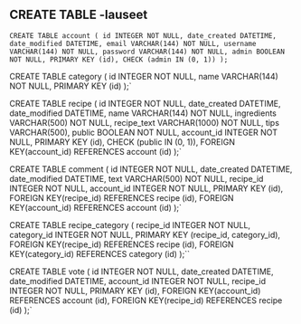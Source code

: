 ## CREATE TABLE -lauseet

`CREATE TABLE account ( id INTEGER NOT NULL, date_created DATETIME, date_modified DATETIME, email VARCHAR(144) NOT NULL, username VARCHAR(144) NOT NULL, password VARCHAR(144) NOT NULL, admin BOOLEAN NOT NULL, PRIMARY KEY (id), CHECK (admin IN (0, 1)) );`

CREATE TABLE category (
id INTEGER NOT NULL,
name VARCHAR(144) NOT NULL,
PRIMARY KEY (id)
);`

CREATE TABLE recipe (
id INTEGER NOT NULL,
date_created DATETIME,
date_modified DATETIME,
name VARCHAR(144) NOT NULL,
ingredients VARCHAR(500) NOT NULL,
recipe_text VARCHAR(1000) NOT NULL,
tips VARCHAR(500),
public BOOLEAN NOT NULL,
account_id INTEGER NOT NULL,
PRIMARY KEY (id),
CHECK (public IN (0, 1)),
FOREIGN KEY(account_id) REFERENCES account (id)
);`

CREATE TABLE comment (
id INTEGER NOT NULL,
date_created DATETIME,
date_modified DATETIME,
text VARCHAR(500) NOT NULL,
recipe_id INTEGER NOT NULL,
account_id INTEGER NOT NULL,
PRIMARY KEY (id),
FOREIGN KEY(recipe_id) REFERENCES recipe (id),
FOREIGN KEY(account_id) REFERENCES account (id)
);`

CREATE TABLE recipe_category (
recipe_id INTEGER NOT NULL,
category_id INTEGER NOT NULL,
PRIMARY KEY (recipe_id, category_id),
FOREIGN KEY(recipe_id) REFERENCES recipe (id),
FOREIGN KEY(category_id) REFERENCES category (id)
);``

CREATE TABLE vote (
id INTEGER NOT NULL,
date_created DATETIME,
date_modified DATETIME,
account_id INTEGER NOT NULL,
recipe_id INTEGER NOT NULL,
PRIMARY KEY (id),
FOREIGN KEY(account_id) REFERENCES account (id),
FOREIGN KEY(recipe_id) REFERENCES recipe (id)
);`
